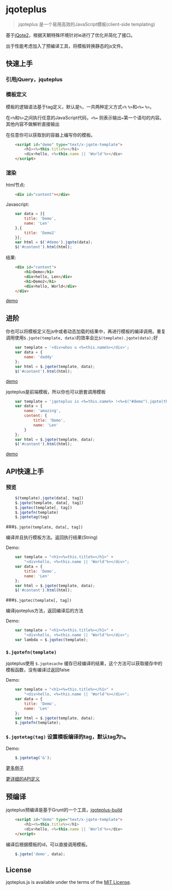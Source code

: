 jqoteplus
=========
>jqoteplus 是一个易用高效的JavaScript模板(client-side templating)

基于[jQote2](https://github.com/aefxx/jQote2)，根据天朝特殊环境针对ie进行了优化并简化了接口。

出于性能考虑加入了预编译工具，将模板转换静态的js文件。

## 快速上手

### 引用jQuery，jquteplus

### 模板定义
模板的逻辑语法基于tag定义，默认是`%`，一共两种定义方式`<%` `%>`和`<%=` `%>`。

在`<%`和`%>`之间执行任意的JavaScript代码，`<%=` 则表示输出`=`第一个语句的内容。其他内容不做解析直接输出

在任意你可以获取到的容器上编写你的模板。

```html
    <script id="demo" type="text/x-jqote-template">
        <h1><%=this.title%></h1>
        <div>hello, <%=this.name || 'World'%></div>
    </script>
```
### 渲染
html节点:
```html
    <div id="content"></div>
```
Javascript:
```js
    var data = [{
        title: 'Demo',
        name: 'Len'
    },{
        title: 'Demo2'
    }];
    var html = $('#demo').jqote(data);
    $('#content').html(html);
```
结果:
```html
    <div id="content">
        <h1>Demo</h1>
        <div>hello, Len</div>
        <h1>Demo2</h1>
        <div>hello, World</div>
    </div>
```
[demo](https://github.com/ntesmail/jqoteplus/blob/master/demo/demo.html)

## 进阶
你也可以将模板定义在js中或者动态加载的结果中，再进行模板的编译调用。重复调用使用`$.jqote(template, data)`的效率会比`$(template).jqote(data);`好

```js
    var template = '<div>whos u <%=this.name%></div>';
    var data = {
        name: 'daddy'
    };
    var html = $.jqote(template, data);
    $('#content').html(html);
```
[demo](https://github.com/ntesmail/jqoteplus/blob/master/demo/demo.html)

jqoteplus是前端模板，所以你也可以嵌套调用模板
```js
    var template = 'jqoteplus is <%=this.name%> !<%=$("#demo").jqote(this.content);%>';
    var data = {
        name: 'amazing',
        content: {
            title: 'Demo',
            name: 'Len'
        }
    };
    var html = $.jqote(template, data);
    $('#content').html(html);
```
[demo](https://github.com/ntesmail/jqoteplus/blob/master/demo/demo.html)

## API快速上手

### 预览
```js
    $(template).jqote(data[, tag])
    $.jqote(template, data[, tag])
    $.jqotec(template[, tag])
    $.jqotefn(template)
    $.jqotetag(tag)
```
###`$.jqote(template, data[, tag])`
    
编译并且执行模板方法。返回执行结果(String)

Demo:
```js
    var template = "<h1><%=this.title%></h1>" +
        "<div>hello, <%=this.name || 'World'%></div>";
    var data = {
        title: 'Demo',
        name: 'Len'
    };
    var html = $.jqote(template, data);
    $('#content').html(html);
```

###`$.jqotec(template[, tag])` 

编译jqoteplus方法，返回编译后的方法

Demo:
```js
    var template = "<h1><%=this.title%></h1>" +
        "<div>hello, <%=this.name || 'World'%></div>";
    var lambda = $.jqotec(template);
```

### `$.jqotefn(template)`

jqoteplus使用 `$.jqotecache` 缓存已经编译的结果，这个方法可以获取缓存中的模板函数，没有编译过返回false

Demo:
```js
    var template = "<h1><%=this.title%></h1>" +
        "<div>hello, <%=this.name || 'World'%></div>";
    var data = {
        title: 'Demo',
        name: 'Len'
    };
    var html = $.jqote(template, data);
    $.jqotefn(template);
```

### `$.jqotetag(tag)` 设置模板编译的tag，默认tag为`%`。

Demo:
```js
    $.jqotetag('&');
```

    
    

[更多例子](https://github.com/ntesmail/jqoteplus/blob/master/demo/demo.html)

[更详细的API定义](https://github.com/ntesmail/jqoteplus/blob/master/doc/api.md)

## 预编译
jqoteplus预编译是基于Grunt的一个工具，[jqoteplus-build](https://github.com/ntesmail/jqoteplus-build)

```html
    <script id="demo" type="text/x-jqote-template">
        <h1><%=this.title%></h1>
        <div>hello, <%=this.name || 'World'%></div>
    </script>
```
编译后根据模板的id，可以直接调用模板。
```js
    $.jqote('demo', data);
```

## License
jqoteplus.js is available under the terms of the [MIT License](https://github.com/ntesmail/jqoteplus/blob/master/LICENSE).